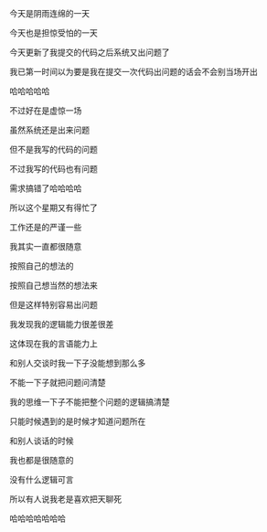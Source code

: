 今天是阴雨连绵的一天

今天也是担惊受怕的一天

今天更新了我提交的代码之后系统又出问题了

我已第一时间以为要是我在提交一次代码出问题的话会不会别当场开出

哈哈哈哈哈

不过好在是虚惊一场

虽然系统还是出来问题

但不是我写的代码的问题

不过我写的代码也有问题

需求搞错了哈哈哈哈

所以这个星期又有得忙了

工作还是的严谨一些

我其实一直都很随意

按照自己的想法的

按照自己想当然的想法来

但是这样特别容易出问题

我发现我的逻辑能力很差很差

这体现在我的言语能力上

和别人交谈时我一下子没能想到那么多

不能一下子就把问题问清楚

我的思维一下子不能把整个问题的逻辑搞清楚

只能时候遇到的是时候才知道问题所在

和别人谈话的时候

我也都是很随意的

没有什么逻辑可言

所以有人说我老是喜欢把天聊死

哈哈哈哈哈哈哈



